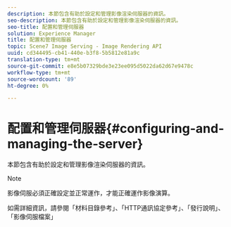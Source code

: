 ```yaml
---
description: 本節包含有助於設定和管理影像渲染伺服器的資訊。
seo-description: 本節包含有助於設定和管理影像渲染伺服器的資訊。
seo-title: 配置和管理伺服器
solution: Experience Manager
title: 配置和管理伺服器
topic: Scene7 Image Serving - Image Rendering API
uuid: cd344495-cb41-440e-b3f8-5b5812e81a9c
translation-type: tm+mt
source-git-commit: e8e5b07329bde3e23ee095d5022da62d67e9478c
workflow-type: tm+mt
source-wordcount: '89'
ht-degree: 0%

---
```



# 配置和管理伺服器{#configuring-and-managing-the-server}

本節包含有助於設定和管理影像渲染伺服器的資訊。

>[!NOTE]
>
>影像伺服必須正確設定並正常運作，才能正確運作影像演算。

如需詳細資訊，請參閱「材料目錄參考」、「HTTP通訊協定參考」、「發行說明」、「影像伺服檔案」
